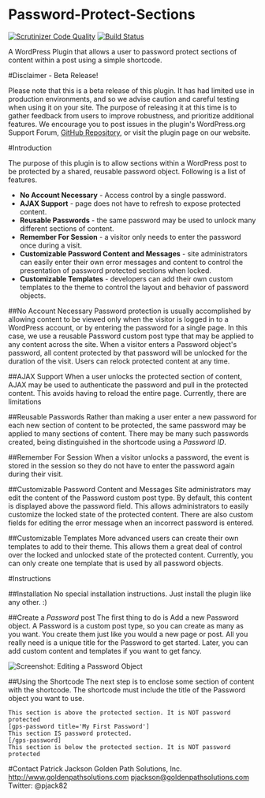 Password-Protect-Sections
=========================

[![Scrutinizer Code Quality](https://scrutinizer-ci.com/g/goldenpathsolutions/Password-Protect-Sections/badges/quality-score.png?b=develop)](https://scrutinizer-ci.com/g/goldenpathsolutions/Password-Protect-Sections/?branch=develop)
[![Build Status](https://scrutinizer-ci.com/g/goldenpathsolutions/Password-Protect-Sections/badges/build.png?b=develop)](https://scrutinizer-ci.com/g/goldenpathsolutions/Password-Protect-Sections/build-status/develop)

A WordPress Plugin that allows a user to password protect sections of content within a post using a simple shortcode.

#Disclaimer - Beta Release!

Please note that this is a beta release of this plugin.  It has had limited use in production environments, and so we advise caution and careful testing when using it on your site.  The purpose of releasing it at this time is to gather feedback from users to improve robustness, and prioritize additional features. We encourage you to post issues in the plugin's WordPress.org Support Forum, [GitHub Repository](https://github.com/goldenpathsolutions/Password-Protect-Sections), or visit the plugin page on our website.

#Introduction

The purpose of this plugin is to allow sections within a WordPress post to be protected by a shared, reusable password object.  Following is a list of features.

* __No Account Necessary__ - Access control by a single password.
* __AJAX Support__ - page does not have to refresh to expose protected content.
* __Reusable Passwords__ - the same password may be used to unlock many different sections of content.
* __Remember For Session__ - a visitor only needs to enter the password once during a visit.
* __Customizable Password Content and Messages__ - site administrators can easily enter their own error messages and content to control the presentation of password protected sections when locked.
* __Customizable Templates__ - developers can add their own custom templates to the theme to control the layout and behavior of password objects.


##No Account Necessary
Password protection is usually accomplished by allowing content to be viewed only when the visitor is logged in to a WordPress account, or by entering the password for a single page.  In this case, we use a reusable Password custom post type that may be applied to any content across the site.  When a visitor enters a Password object's password, all content protected by that password will be unlocked for the duration of the visit.  Users can relock protected content at any time.

##AJAX Support
When a user unlocks the protected section of content, AJAX may be used to authenticate the password and pull in the protected content.  This avoids having to reload the entire page.  Currently, there are limitations

##Reusable Passwords
Rather than making a user enter a new password for each new section of content to be protected, the same password may be applied to many sections of content.  There may be many such passwords created, being distinguished in the shortcode using a _Password ID_.

##Remember For Session
When a visitor unlocks a password, the event is stored in the session so they do not have to enter the password again during their visit.

##Customizable Password Content and Messages
Site administrators may edit the content of the Password custom post type.  By default, this content is displayed above the password field.  This allows administrators to easily customize the locked state of the protected content.  There are also custom fields for editing the error message when an incorrect password is entered.

##Customizable Templates
More advanced users can create their own templates to add to their theme.  This allows them a great deal of control over the locked and unlocked state of the protected content.  Currently, you can only create one template that is used by all password objects.

#Instructions

##Installation
No special installation instructions.  Just install the plugin like any other. :)

##Create a _Password_ post
The first thing to do is Add a new Password object.  A Password is a custom post type, so you can create as many as you want.  You create them just like you would a new page or post.  All you really need is a unique title for the Password to get started. Later, you can add custom content and templates if you want to get fancy.

![Screenshot: Editing a Password Object](http://www.goldenpathsolutions.com/live/wp-content/uploads/2015/08/Screenshot-2015-08-25-07.49.17.png)

##Using the Shortcode
The next step is to enclose some section of content with the shortcode.  The shortcode must include the title of the Password object you want to use.

    This section is above the protected section. It is NOT password protected
    [gps-password title='My First Password']
    This section IS password protected.
    [/gps-password]
    This section is below the protected section. It is NOT password protected



#Contact
Patrick Jackson
Golden Path Solutions, Inc.
http://www.goldenpathsolutions.com
pjackson@goldenpathsolutions.com
Twitter: @pjack82
